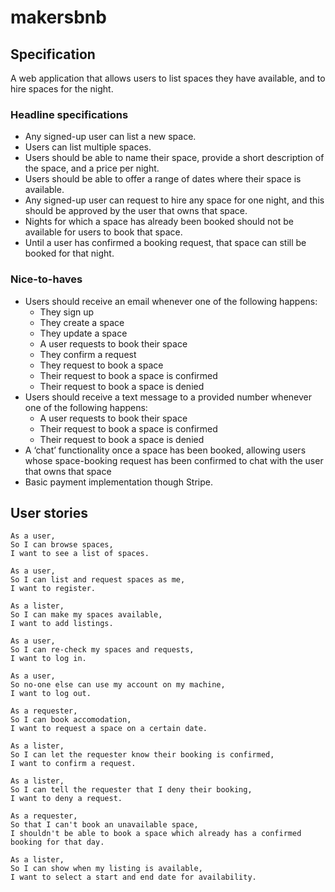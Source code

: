 # makersbnb

## Specification

A web application that allows users to list spaces they have available, and to hire spaces for the night.

### Headline specifications

- Any signed-up user can list a new space.
- Users can list multiple spaces.
- Users should be able to name their space, provide a short description of the space, and a price per night.
- Users should be able to offer a range of dates where their space is available.
- Any signed-up user can request to hire any space for one night, and this should be approved by the user that owns that space.
- Nights for which a space has already been booked should not be available for users to book that space.
- Until a user has confirmed a booking request, that space can still be booked for that night.

### Nice-to-haves

- Users should receive an email whenever one of the following happens:
  - They sign up
  - They create a space
  - They update a space
  - A user requests to book their space
  - They confirm a request
  - They request to book a space
  - Their request to book a space is confirmed
  - Their request to book a space is denied
- Users should receive a text message to a provided number whenever one of the following happens:
  - A user requests to book their space
  - Their request to book a space is confirmed
  - Their request to book a space is denied
- A ‘chat’ functionality once a space has been booked, allowing users whose space-booking request has been confirmed to chat with the user that owns that space
- Basic payment implementation though Stripe.

## User stories

```
As a user,
So I can browse spaces,
I want to see a list of spaces.

As a user,
So I can list and request spaces as me,
I want to register.

As a lister,
So I can make my spaces available,
I want to add listings.

As a user,
So I can re-check my spaces and requests,
I want to log in.

As a user,
So no-one else can use my account on my machine,
I want to log out.

As a requester,
So I can book accomodation,
I want to request a space on a certain date.

As a lister,
So I can let the requester know their booking is confirmed,
I want to confirm a request.

As a lister,
So I can tell the requester that I deny their booking,
I want to deny a request.

As a requester,
So that I can't book an unavailable space,
I shouldn't be able to book a space which already has a confirmed booking for that day.

As a lister,
So I can show when my listing is available,
I want to select a start and end date for availability.
```
